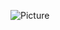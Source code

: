 ![Picture](https://cdn.vox-cdn.com/thumbor/7WRwwPIyyQtq-Cd7nweT7opzKu4=/0x0:1280x800/920x613/filters:focal(538x298:742x502):format(webp)/cdn.vox-cdn.com/uploads/chorus_image/image/66260585/googlemaps.5.png)
